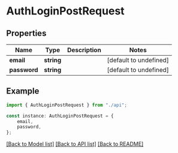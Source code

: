 # AuthLoginPostRequest

## Properties

| Name         | Type       | Description | Notes                  |
| ------------ | ---------- | ----------- | ---------------------- |
| **email**    | **string** |             | [default to undefined] |
| **password** | **string** |             | [default to undefined] |

## Example

```typescript
import { AuthLoginPostRequest } from "./api";

const instance: AuthLoginPostRequest = {
    email,
    password,
};
```

[[Back to Model list]](../README.md#documentation-for-models) [[Back to API list]](../README.md#documentation-for-api-endpoints) [[Back to README]](../README.md)
